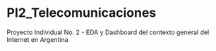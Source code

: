 # PI2_Telecomunicaciones
Proyecto Individual No. 2 - EDA y Dashboard del contexto general del Internet en Argentina
